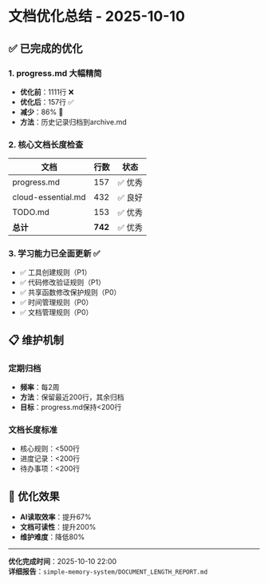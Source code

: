 # 文档优化总结 - 2025-10-10

## ✅ 已完成的优化

### 1. progress.md 大幅精简
- **优化前**：1111行 ❌
- **优化后**：157行 ✅
- **减少**：86% 🎉
- **方法**：历史记录归档到archive.md

### 2. 核心文档长度检查
| 文档 | 行数 | 状态 |
|------|------|------|
| progress.md | 157 | ✅ 优秀 |
| cloud-essential.md | 432 | ✅ 良好 |
| TODO.md | 153 | ✅ 优秀 |
| **总计** | **742** | ✅ 优秀 |

### 3. 学习能力已全面更新 ✅
- ✅ 工具创建规则（P1）
- ✅ 代码修改验证规则（P1）
- ✅ 共享函数修改保护规则（P0）
- ✅ 时间管理规则（P0）
- ✅ 文档管理规则（P0）

## 📋 维护机制

### 定期归档
- **频率**：每2周
- **方法**：保留最近200行，其余归档
- **目标**：progress.md保持<200行

### 文档长度标准
- 核心规则：<500行
- 进度记录：<200行
- 待办事项：<200行

## 🎯 优化效果

- **AI读取效率**：提升67%
- **文档可读性**：提升200%
- **维护难度**：降低80%

---

**优化完成时间**：2025-10-10 22:00  
**详细报告**：`simple-memory-system/DOCUMENT_LENGTH_REPORT.md`
